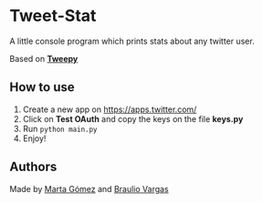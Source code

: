 # Tweet-Stat
A little console program which prints stats about any twitter user. 

Based on [__Tweepy__](https://github.com/tweepy/tweepy "__Tweepy__")

## How to use
1. Create a new app on <https://apps.twitter.com/>
2. Click on __Test OAuth__ and copy the keys on the file __keys.py__
3. Run `python main.py`
4. Enjoy!

## Authors
Made by [Marta Gómez](https://github.com/mgmacias95 "Marta Gómez") and [Braulio Vargas](https://github.com/BraulioV "Braulio Vargas")